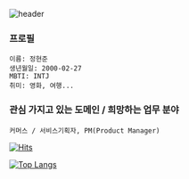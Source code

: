 ![header](https://capsule-render.vercel.app/api?type=soft&color=auto&customColorList=4&height=250&section=header&text=WASSUP%202&20render&fontSize=90&fontColor=FFFFFF&animation=blinking)

### 프로필
```
이름: 정현준  
생년월일: 2000-02-27  
MBTI: INTJ
취미: 영화, 여행...     
```
### 관심 가지고 있는 도메인 / 희망하는 업무 분야
```
커머스 / 서비스기획자, PM(Product Manager)
```

[![Hits](https://hits.seeyoufarm.com/api/count/incr/badge.svg?url=https://www.notion.so/oreumi/5ec05005e4e54748b363dda1f5380788&count_bg=%238FCAFF&title_bg=%23555555&icon=notion.svg&icon_color=%23E7E7E7&title=%EB%85%B8%EC%85%98+%28%EC%A0%95%ED%98%84%EC%A4%80%29&edge_flat=false)](https://www.notion.so/oreumi/5ec05005e4e54748b363dda1f5380788)


[![Top Langs](https://github-readme-stats.vercel.app/api/top-langs/?username=jooni0227&exclude_repo=software-project_1,software_project2)](https://github.com/jooni0227/github-readme-stats)

